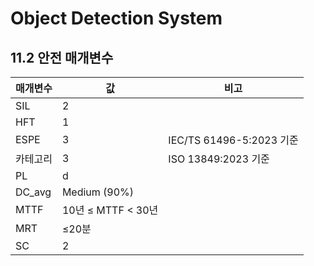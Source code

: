 ﻿# Object Detection System

## 11.2 안전 매개변수

| 매개변수   | 값                       | 비고                        |
|------------|--------------------------|-----------------------------|
| SIL        | 2                        |                             |
| HFT        | 1                        |                             |
| ESPE       | 3                        | IEC/TS 61496-5:2023 기준    |
| 카테고리   | 3                        | ISO 13849:2023 기준         |
| PL         | d                        |                             |
| DC_avg     | Medium (90%)             |                             |
| MTTF       | 10년 ≤ MTTF < 30년       |                             |
| MRT        | ≤20분                    |                             |
| SC         | 2                        |                             |


  